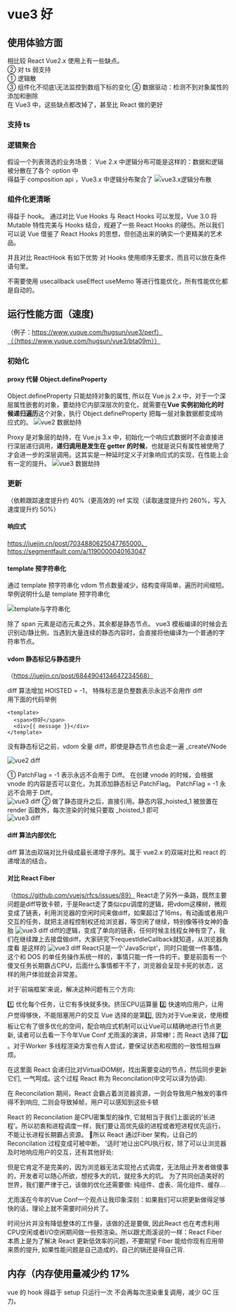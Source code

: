 <!--
 * @Author: 鱼小柔
 * @Date: 2021-11-21 15:42:21
 * @LastEditors: your name
 * @LastEditTime: 2021-11-28 23:01:46
 * @Description: vue3 好在哪里
-->

# vue3 好

## 使用体验方面

相比较 React Vue2.x 使用上有一些缺点。  
② 对 ts 弱支持  
① 逻辑散  
③ 组件化不彻底\无法监控到数组下标的变化
④ 数据驱动：检测不到对象属性的添加和删除\
在 Vue3 中，这些缺点都改掉了，甚至比 React 做的更好

### 支持 ts

### 逻辑聚合

假设一个列表筛选的业务场景：
Vue 2.x 中逻辑分布可能是这样的：数据和逻辑被分散在了各个 option 中  
得益于 composition api ，Vue3.x 中逻辑分布聚合了
![vue3.x逻辑分布散](./static/composition.jpg)

### 组件化更清晰

得益于 hook。 通过对比 Vue Hooks 与 React Hooks 可以发现，Vue 3.0 将 Mutable 特性完美与 Hooks 结合，规避了一些 React Hooks 的硬伤。所以我们可以说 Vue 借鉴了 React Hooks 的思想，但创造出来的确实一个更精美的艺术品。

并且对比 ReactHook 有如下优势
对 Hooks 使用顺序无要求，而且可以放在条件语句里。

不需要使用 usecallback useEffect useMemo 等进行性能优化，所有性能优化都是自动的。

## 运行性能方面（速度)

（例子：https://www.yuque.com/hugsun/vue3/perf）（（https://www.yuque.com/hugsun/vue3/bta09m））

### 初始化

#### proxy 代替 Object.defineProperty

Object.defineProperty 只能劫持对象的属性, 所以在 Vue.js 2.x 中，对于一个深层属性嵌套的对象，要劫持它内部深层次的变化，就需要在**Vue 实例初始化的时候递归遍历**这个对象，执行 Object.defineProperty 把每一层对象数据都变成响应式的。
![vue2 数据劫持](./static/proxy_vue2.png)

Proxy 是对象层的劫持，在 Vue.js 3.x 中，初始化一个响应式数据时不会直接进行深层递归调用，**递归调用是发生在 getter 的时候**，也就是说只有属性被使用了才会进一步的深层调用。这其实是一种延时定义子对象响应式的实现，在性能上会有一定的提升。
![vue3 数据劫持](./static/proxy_vue3.png)

### 更新

（依赖跟踪速度提升约 40%（更高效的 ref 实现（读取速度提升约 260%，写入速度提升约 50%）

#### 响应式

https://juejin.cn/post/7034880625047765000、https://segmentfault.com/a/1190000040163047

#### template 预字符串化

通过 template 预字符串化 vdom 节点数量减少，结构变得简单，遍历时间缩短。  
举例说明什么是 template 预字符串化  

![template与字符串化](./static/template_stringfy.png)

<!-- ```vue
<div class="menu-bar-container">
    <div class="logo">
      <h1>介绍</h1>
    </div>
    <ul class="nav">
      <p><a href="">1</a></p>
      <p><a href="">2</a></p>
      ....
      <p><a href="">19</a></p>
      <p><a href="">20</a></p>
    </ul>
  </div>
<div class="user">
    <span>{{user.name}}</span>
</div>
```
 -->

除了 span 元素是动态元素之外，其余都是静态节点。 vue3 模板编译的时候会去识别动/静比例，当遇到大量连续的静态内容时，会直接将他编译为一个普通的字符串节点。  


#### vdom 静态标记与静态提升

（https://juejin.cn/post/6844904134647234568）


diff 算法增加 HOISTED = -1， 特殊标志是负整数表示永远不会用作 diff  
用下面的代码举例

```vue
<template>
  <span>你好</span>
  <div>{{ message }}</div>
</template>
```

没有静态标记之前，vdom 全量 diff，即使是静态节点也会走一遍 \_createVNode

![vue2 diff](./static/diff_vdom_vue2.png)

<!-- ```js
export function render(...args) {
  return (
    _openBlock(),
    _createBlock(
      ...args,
      [
        _createVNode("span", null, "你好"),
        _createVNode("div", null, _toDisplayString(_ctx.message), 1 /* TEXT */),
      ],
      64 /* STABLE_FRAGMENT */
    )
  );
}
``` -->

① PatchFlag = -1 表示永远不会用于 Diff。 在创建 vnode 的时候，会根据 vnode 的内容是否可以变化，为其添加静态标记 PatchFlag。 PatchFlag = -1 永远不会用于 Diff。  
![vue3 diff](./static/vdom_vue3.png)
② 做了静态提升之后，直接引用。静态内容\_hoisted_1 被放置在 render 函数外，每次渲染的时候只要取 \_hoisted_1 即可  
![vue3 diff](./static/diff_vdom_vue3.png)

<!-- ```js
const _hoisted_1 = /*#__PURE__*/ _createVNode(
  "span",
  null,
  "你好",
  -1 /* HOISTED */
);

export function render(...args) {
  return (
    _openBlock(),
    _createBlock(
      ...args,
      [
        _hoisted_1,
        _createVNode("div", null, _toDisplayString(_ctx.message), 1 /* TEXT */),
      ],
      64 /* STABLE_FRAGMENT */
    )
  );
}
``` -->

#### diff 算法内部优化
diff 算法由双端对比升级成最长递增子序列。属于 vue2.x 的双端对比和 react 的递增法的结合。
#### 对比 React Fiber
（https://github.com/vuejs/rfcs/issues/89）
React走了另外一条路，既然主要问题是diff导致卡顿，于是React走了类似cpu调度的逻辑，把vdom这棵树，微观变成了链表，利用浏览器的空闲时间来做diff，如果超过了16ms，有动画或者用户交互的任务，就把主进程控制权还给浏览器，等空闲了继续，特别像等待女神的备胎
![vue3 diff](./static/vdom_react.png)
diff的逻辑，变成了单向的链表，任何时候主线程女神有空了，我们在继续蹭上去接盘做diff，大家研究下requestIdleCallback就知道，从浏览器角度看 是这样的
![vue3 diff](./static/vdom_react2.png)
React只是一个'JavaScript'，同时只能做一件事情，这个和 DOS 的单任务操作系统一样的，事情只能一件一件的干。要是前面有一个傻叉任务长期霸占CPU，后面什么事情都干不了，浏览器会呈现卡死的状态，这样的用户体验就会非常差。

对于’前端框架‘来说，解决这种问题有三个方向:


1️⃣ 优化每个任务，让它有多快就多快。挤压CPU运算量
2️⃣ 快速响应用户，让用户觉得够快，不能阻塞用户的交互
Vue 选择的是第1️⃣, 因为对于Vue来说，使用模板让它有了很多优化的空间，配合响应式机制可以让Vue可以精确地进行节点更新, 读者可以去看一下今年Vue Conf 尤雨溪的演讲，非常棒!；而 React 选择了2️⃣ 。对于Worker 多线程渲染方案也有人尝试，要保证状态和视图的一致性相当麻烦。

在这里面 React 会递归比对VirtualDOM树，找出需要变动的节点，然后同步更新它们, 一气呵成。这个过程 React 称为 Reconcilation(中文可以译为协调).

在 Reconcilation 期间，React 会霸占着浏览器资源，一则会导致用户触发的事件得不到响应, 二则会导致掉帧，用户可以感知到这些卡顿

React 的 Reconcilation 是CPU密集型的操作, 它就相当于我们上面说的’长进程‘。所以初衷和进程调度一样，我们要让高优先级的进程或者短进程优先运行，不能让长进程长期霸占资源。
🔴所以 React 通过Fiber 架构，让自己的Reconcilation 过程变成可被中断。 '适时'地让出CPU执行权，除了可以让浏览器及时地响应用户的交互，还有其他好处:

但是它肯定不是完美的，因为浏览器无法实现抢占式调度，无法阻止开发者做傻事的，开发者可以随心所欲，想挖多大的坑，就挖多大的坑。
为了共同创造美好的世界，我们要严律于己，该做的优化还需要做: 纯组件、虚表、简化组件、缓存...

尤雨溪在今年的Vue Conf一个观点让我印象深刻：如果我们可以把更新做得足够快的话，理论上就不需要时间分片了。

时间分片并没有降低整体的工作量，该做的还是要做, 因此React 也在考虑利用CPU空闲或者I/O空闲期间做一些预渲染。所以跟尤雨溪说的一样：React Fiber 本质上是为了解决 React 更新低效率的问题，不要期望 Fiber 能给你现有应用带来质的提升, 如果性能问题是自己造成的，自己的锅还是得自己背.
## 内存（内存使用量减少约 17%

vue 的 hook 得益于 setup 只运行一次
不会再每次渲染重复调用，减少 GC 压力。
